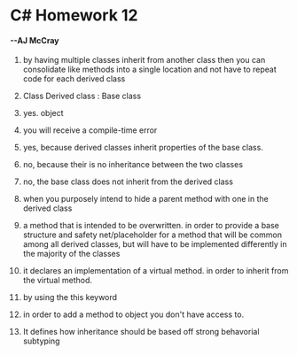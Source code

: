 # C# Homework 12

#### --AJ McCray

1. by having multiple classes inherit from another class then you can consolidate like methods into a single location and not have to repeat code for each derived class

2. Class Derived class : Base class

3. yes. object

4. you will receive a compile-time error

5. yes, because derived classes inherit properties of the base class.

6. no, because their is no inheritance between the two classes

7. no, the base class does not inherit from the derived class

8. when you purposely intend to hide a parent method with one in the derived class

9. a method that is intended to be overwritten. in order to provide a base structure and safety net/placeholder for a method that will be common among all derived classes, but will have to be implemented differently in the majority of the classes

10. it declares an implementation of a virtual method. in order to inherit from the virtual method.

11. by using the this keyword

12. in order to add a method to object you don't have access to.

13. It defines how inheritance should be based off strong behavorial subtyping
